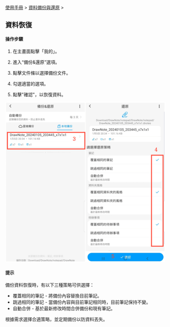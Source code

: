 [使用手冊](/dragonnest/drawnote/manual/zh-tw) > [資料備份與還原](/dragonnest/drawnote/manual/zh-tw/data_backup_and_recovery) >

資料恢復
---
#### 操作步驟

1. 在主畫面點擊「我的」。

2. 進入“備份&還原”選項。

3. 點擊文件條以選擇備份文件。

4. 勾選適當的選項。

5. 點擊"確認"，以恢復資料。


![](imgs/data_recovery1.png)

#### 提示
備份資料恢復時，有以下三種策略可供選擇：
- 覆蓋相同的筆記 - 將備份內容替換目前筆記。
- 跳過相同的筆記 - 當備份內容與目前筆記相同時，目前筆記保持不變。
- 自動合併 - 基於最新修改時間合併備份和現有筆記。

根據需求選擇合適策略，並定期備份以防資料丟失。